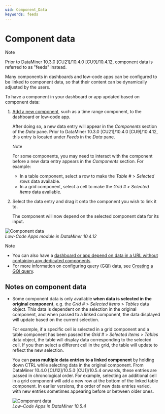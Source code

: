 ```yaml
---
uid: Component_Data
keywords: feeds
---
```


# Component data

> [!NOTE]
> Prior to DataMiner 10.3.0 [CU21]/10.4.0 [CU9]/10.4.12<!--RN 41141-->, component data is referred to as "feeds" instead.

Many components in dashboards and low-code apps can be configured to be linked to component data, so that their content can be dynamically adjusted by the users.

To have a component in your dashboard or app updated based on component data:

1. [Add a new component](xref:Configuring_components), such as a time range component, to the dashboard or low-code app.

   After doing so, a new data entry will appear in the *Components* section of the *Data* pane. Prior to DataMiner 10.3.0 [CU21]/10.4.0 [CU9]/10.4.12<!--RN 41141-->, this entry is located under *Feeds* in the *Data* pane.

   > [!NOTE]
   > For some components, you may need to interact with the component before a new data entry appears in the *Components* section. For example:
   >
   > - In a table component, select a row to make the *Table #* > *Selected rows* data available.
   > - In a grid component, select a cell to make the *Grid #* > *Selected items* data available.

1. Select the data entry and drag it onto the component you wish to link it to.

   The component will now depend on the selected component data for its input.

![Component data](~/user-guide/images/Component_Data.gif)<br>*Low-Code Apps module in DataMiner 10.4.12*

> [!NOTE]
>
> - You can also have a [dashboard or app depend on data in a URL without containing any dedicated components](xref:URL_data).
> - For more information on configuring query (GQI) data, see [Creating a GQI query](xref:Creating_GQI_query).

## Notes on component data

- Some component data is only available **when data is selected in the original component**, e.g. the *Grid #* > *Selected items* > *Tables* data object. This data is dependent on the selection in the original component, and when passed to a linked component, the data displayed will update based on the current selection.

  For example, if a specific cell is selected in a grid component and a table component has been passed the *Grid #* > *Selected items* > *Tables* data object, the table will display data corresponding to the selected cell. If you then select a different cell in the grid, the table will update to reflect the new selection.

  You can **pass multiple data entries to a linked component** by holding down CTRL while selecting data in the original component. From DataMiner 10.4.0 [CU12]/10.5.0 [CU1]/10.5.4 onwards<!--RN 42163-->, these entries are passed in chronological order. For example, selecting an additional cell in a grid component will add a new row at the bottom of the linked table component. In earlier versions, the order of new data entries varied, with new entries sometimes appearing before or between older ones.

  ![Component data](~/user-guide/images/ComponentData.gif)<br>*Low-Code Apps in DataMiner 10.5.4*
